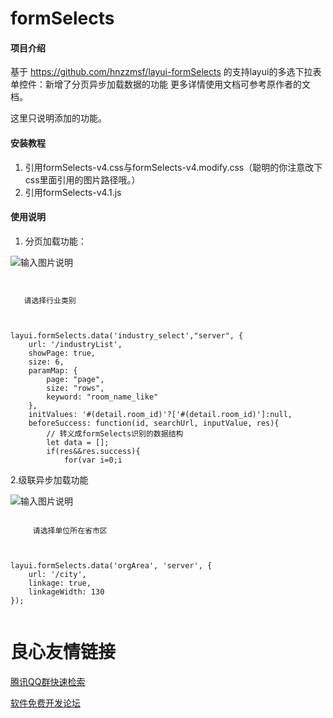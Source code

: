 # formSelects

#### 项目介绍
基于 https://github.com/hnzzmsf/layui-formSelects 的支持layui的多选下拉表单控件：新增了分页异步加载数据的功能
更多详情使用文档可参考原作者的文档。

这里只说明添加的功能。



#### 安装教程

1. 引用formSelects-v4.css与formSelects-v4.modify.css（聪明的你注意改下css里面引用的图片路径哦。）
2. 引用formSelects-v4.1.js

#### 使用说明

1. 分页加载功能：

![输入图片说明](https://images.gitee.com/uploads/images/2018/0807/142701_d96e11a7_432156.png "QQ截图20180807142634.png")

```

 
   请选择行业类别 
 
						    
 
layui.formSelects.data('industry_select',"server", {
    url: '/industryList',
    showPage: true,
    size: 6,
    paramMap: {
        page: "page",
        size: "rows",
        keyword: "room_name_like"
    },
    initValues: '#(detail.room_id)'?['#(detail.room_id)']:null,
    beforeSuccess: function(id, searchUrl, inputValue, res){
        // 转义成formSelects识别的数据结构
        let data = [];
        if(res&&res.success){
            for(var i=0;i 
```

2.级联异步加载功能

![输入图片说明](https://images.gitee.com/uploads/images/2018/0807/142733_677c24e7_432156.png "QQ截图20180807142558.png")



```
 
     请选择单位所在省市区 
 

 
layui.formSelects.data('orgArea', 'server', {
    url: '/city',
    linkage: true,
    linkageWidth: 130
});
 
```



 # 良心友情链接

[腾讯QQ群快速检索](http://u.720life.cn/s/8cf73f7c)

[软件免费开发论坛](http://u.720life.cn/s/bbb01dc0)